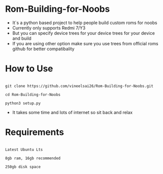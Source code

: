 # Rom-Building-for-Noobs

* It`s a python based project to help people build custom roms for noobs
* Currently only supports Redmi 7/Y3 
* But you can specify device trees for your device trees for your device and build
* If you are using other option make sure you use trees from official roms github for better compatibality

# How  to Use

```

git clone https://github.com/vineelsai26/Rom-Building-for-Noobs.git

cd Rom-Building-for-Noobs

python3 setup.py

```

* It takes some time and lots of internet so sit back and relax

# Requirements 

```

Latest Ubuntu Lts

8gb ram, 16gb recommended

250gb disk space

```

